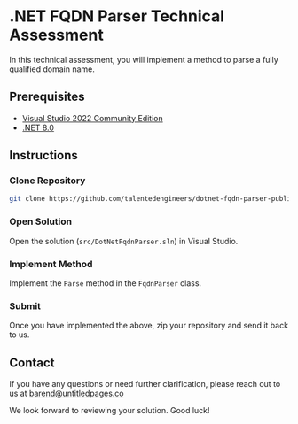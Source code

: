 # .NET FQDN Parser Technical Assessment

In this technical assessment, you will implement a method to parse a fully qualified domain name.

## Prerequisites

* [Visual Studio 2022 Community Edition](https://visualstudio.microsoft.com/vs/community)
* [.NET 8.0](https://dotnet.microsoft.com/en-us/download/dotnet/8.0)

## Instructions

### Clone Repository

```bash
git clone https://github.com/talentedengineers/dotnet-fqdn-parser-public.git
```

### Open Solution

Open the solution (`src/DotNetFqdnParser.sln`) in Visual Studio.

### Implement Method

Implement the `Parse` method in the `FqdnParser` class.

### Submit

Once you have implemented the above, zip your repository and send it back to us.

## Contact

If you have any questions or need further clarification, please reach out to us at barend@untitledpages.co

We look forward to reviewing your solution. Good luck!
